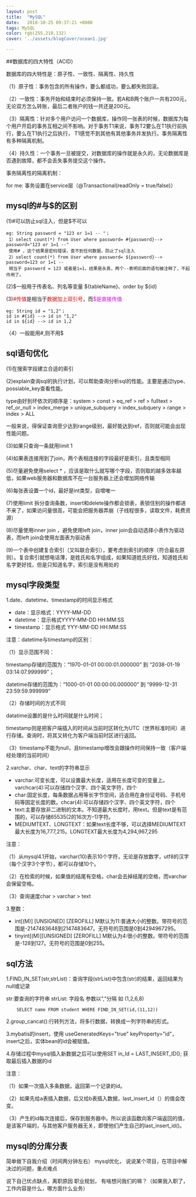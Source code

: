 ```yaml
---
layout: post
title:  "MySQL"
date:   2018-10-25 09:37:21 +0800
tags: MySQL
color: rgb(255,210,132)
cover: '../assets/blogCover/ocean1.jpg'

---
```


##数据库的四大特性（ACID）

数据库的四大特性是：原子性、一致性、隔离性、持久性

（1）原子性：事务包含的所有操作，要么都成功，要么都失败回滚。

（2）一致性：事务开始和结束时必须保持一致。若A和B两个账户一共有200元，无论双方怎么转账，最后二者账户的钱一共还是200元。

（3）隔离性：针对多个用户访问一个数据库，操作同一张表的时候，数据库为每个用户开启的事务互相之间不影响。对于事务T1来说，事务T2要么在T1执行前执行，要么在T1执行之后执行，
T1感觉不到其他有其他事务并发执行。事务隔离性有多种隔离机制。

（4）持久性：一个事务一旦被提交，对数据库的操作就是永久的，无论数据库是否遇到故障，都不会丢失事务提交这个操作。

事务隔离性的隔离机制：


for me:
事务设置在service层（@Transactional(readOnly = true/false)）

## mysql的#与$的区别
 (1)#可以防止sql注入，但是$不可以
 ```
eg: String password = "123 or 1=1 -- "；
  1）select count(*) from User where password= #{password}--> password="123 or 1=1 --"
  使用# ，这个结果是密码错误，查不到任何数据，防止了sql注入
  2）select count(*) from User where password= ${password}--> password=123 or 1=1 --
  相当于 password = 123 或者是1=1，结果是永真，两个--表明后面的语句被注释了，不起作用了。
 ```
 (2)$一般用于传表名、列名等变量 ${tableName}、order by ${id}

 (3)<font color="#dd0000">#传值</font>是相当于<font color="#dd0000">数据加上双引号</font>，而<font color="#dd00ef">$是直接传值</font>
 ```
eg: String id = "1,2"；
 id in #{id} --> id in "1,2"
 id in ${id} --> id in 1,2
 ```
（4）一般能用#,则不用$

## sql语句优化

(1)在搜索字段建立合适的索引

(2)explain查询sql的执行计划，可以帮助查询分析sql的性能。主要是通过type、possiable_key查看性能。

type由好到坏依次的顺序是：system > const > eq_ref > ref > fulltext > ref_or_null > index_merge > unique_subquery > index_subquery > range > index > ALL

一般来说，得保证查询至少达到range级别，最好能达到ref，否则就可能会出现性能问题。

(3)如果只查询一条就用limit 1

(4)如果表连接用到了join，两个表相连接的字段最好是索引，且类型相同

(5)尽量避免使用select * ，应该是取什么就写哪个字段，否则取的越多效率越低，如果web服务器和数据库不在一台服务器上还会增加网络传输

(6)每张表设置一个id，最好是int类型，自增唯一

(7)使用limit 拆分查询条数，insert和delete操作都会锁表，表锁住别的操作都进不来了，如果访问量很高，可能会把服务器弄崩（子线程很多，读取文件，耗费资源）

(8)尽量使用inner join ，避免使用left join，inner join会自动选择小表作为驱动表，而left join会使用左面表为驱动表

(9)一个表中创建复合索引（又叫联合索引），要考虑到索引的顺序（符合最左原则）。复合索引就想电话薄，是姓氏和名字组成，如果知道姓氏好找，知道姓氏和名字更好找，但是只知道名字，索引是没有用处的

## mysql字段类型

1.date、datetime、timestamp的时间显示格式

* date：显示格式：YYYY-MM-DD
* datetime：显示格式YYYY-MM-DD HH:MM:SS
* timestamp：显示格式 YYY-MM-DD HH:MM:SS

注意：datetime与timestamp的区别：

（1）显示范围不同：

timestamp存储的范围为：“1970-01-01 00:00:01.000000” 到 “2038-01-19 03:14:07.999999”；

datetime存储的范围为：“1000-01-01 00:00:00.000000” 到 “9999-12-31 23:59:59.999999”

（2）存储时间的方式不同

datatime设置的是什么时间就是什么时间；

timestamp则是把客户端插入的时间从当前时区转化为UTC（世界标准时间）进行存储。查询时，将其又转化为客户端当前时区进行返回。

（3）timestamp不能为null，且timestamp增改会跟操作时间保持一致（客户端经处理的当前时间）


2.varchar、char、text的字符串显示

* varchar:可变长度，可以设置最大长度，适用在长度可变的变量上。varchcar(4):可以存储四个汉字、四个英文字符，四个
* char:固定长度，每条数据占用等长字节空间，适合用在身份证号码、手机号码等固定长度的数。chcar(4):可以存储四个汉字、四个英文字符，四个
* text:主要存放非二进制的文本。不知道最大长度时，用text。但是text是有范围的，可以存储65535(2的16次方–1)字符。
* MEDIUMTEXT、LONGTEXT：如果text长度不够，可以选择MEDIUMTEXT最大长度为16,777,215。LONGTEXT最大长度为4,294,967,295

注意：

（1）从mysql4.1开始，varchar(10)表示10个字符，无论是存放数字，utf8的汉字（每个汉字3个字节），都可以存储10个。

（2）在检索的时候，如果值的结尾有空格，char会去掉结尾的空格，而varchar会保留空格。

（3）查询速度char > varchar > text

3.整数：

* int[(M)] [UNSIGNED] [ZEROFILL]   M默认为11:普通大小的整数。带符号的范围是-2147483648到2147483647。无符号的范围是0到4294967295。
* tinyint[(M)][UNSIGNED] [ZEROFILL]  M默认为4:很小的整数。带符号的范围是-128到127。无符号的范围是0到255。

## sql方法

1.FIND_IN_SET(str,strList)：查询字段(strList)中包含(str)的结果，返回结果为null或记录

str:要查询的字符串
strList: 字段名 参数以“,”分隔 如 (1,2,6,8)

```
    SELECT name FROM student WHERE FIND_IN_SET(id,(11,12))
```

2.group_cancat():行转列方法，将多行数据，转换成一列字符串的形式。

3.mybatis的insert，使用 useGeneratedKeys="true" keyProperty="id"，insert之后，实体bean的id会被赋值。

4.存储过程中mysql插入新数据之后可以使用SET in_Id = LAST_INSERT_ID(); 获取最后插入数据的id

注意：

（1）如果一次插入多条数据，返回第一个记录的id。

（2）如果先给a表插入数据，后又给b表插入数据，last_insert_id（）的值会改变。

（3）产生的id每次连接后，保存到服务器中。所以说该函数向客户端返回的值，是该客户端的，与其他客户服务器无关，即使他们产生自己的last_insert_id()。


## mysql的分库分表


















简单做下自我介绍（时间两分钟左右）
mysql优化，
说说某个项目，在项目中解决过的问题，重点难点

说下自己优点缺点，离职原因
职业规划，
有啥想问我们的嘛？（如果我入职了，工作内容是什么，哪方面什么业务）





